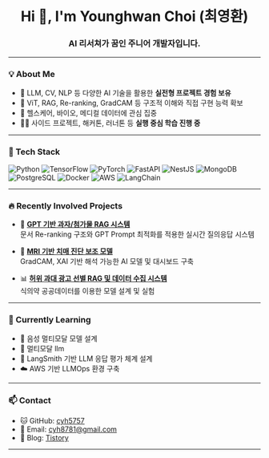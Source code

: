 <h1 align="center">Hi 👋, I'm Younghwan Choi (최영환)</h1>
<h3 align="center">AI 리서쳐가 꿈인 주니어 개발자입니다.</h3>

---

### 💡 About Me

- 🤖 LLM, CV, NLP 등 다양한 AI 기술을 활용한 **실전형 프로젝트 경험 보유**
- 🧠 ViT, RAG, Re-ranking, GradCAM 등 구조적 이해와 직접 구현 능력 확보
- 💊 헬스케어, 바이오, 메디컬 데이터에 관심 집중
- 🏃‍♂️ 사이드 프로젝트, 해커톤, 러너톤 등 **실행 중심 학습 진행 중**

---

### 🧰 Tech Stack

![Python](https://img.shields.io/badge/-Python-3776AB?logo=python&logoColor=white)
![TensorFlow](https://img.shields.io/badge/-TensorFlow-FF6F00?logo=tensorflow&logoColor=white)
![PyTorch](https://img.shields.io/badge/-PyTorch-EE4C2C?logo=pytorch&logoColor=white)
![FastAPI](https://img.shields.io/badge/-FastAPI-009688?logo=fastapi)
![NestJS](https://img.shields.io/badge/-NestJS-E0234E?logo=nestjs)
![MongoDB](https://img.shields.io/badge/-MongoDB-47A248?logo=mongodb&logoColor=white)
![PostgreSQL](https://img.shields.io/badge/-PostgreSQL-4169E1?logo=postgresql&logoColor=white)
![Docker](https://img.shields.io/badge/-Docker-2496ED?logo=docker)
![AWS](https://img.shields.io/badge/-AWS-232F3E?logo=amazon-aws)
![LangChain](https://img.shields.io/badge/-LangChain-2e8b57?logo=data&logoColor=white)

---


### 🔥 Recently Involved Projects

- 🧠 **[GPT 기반 과자/첨가물 RAG 시스템](https://github.com/cyh5757/HackathonLLM)**  
  문서 Re-ranking 구조와 GPT Prompt 최적화를 적용한 실시간 질의응답 시스템

- 🧬 **[MRI 기반 치매 진단 보조 모델](https://github.com/cyh5757/memoria_AI)**  
  GradCAM, XAI 기반 해석 가능한 AI 모델 및 대시보드 구축

- 📊 **[허위 과대 광고 선별 RAG 및 데이터 수집 시스템](https://github.com/medicalBiobyte/demo-repository)**  
  식의약 공공데이터를 이용한 모델 설계 및 실험

---

### 🌱 Currently Learning

- 🤝 음성 멀티모달 모델 설계
- 🗽 멀티모달 llm
- 🔬 LangSmith 기반 LLM 응답 평가 체계 설계
- ☁️ AWS 기반 LLMOps 환경 구축

---

### 📫 Contact

- 🐱 GitHub: [cyh5757](https://github.com/cyh5757)  
- 📩 Email: cyh8781@gmail.com  
- 📝 Blog: [Tistory](https://retrospect-box.tistory.com)

---
